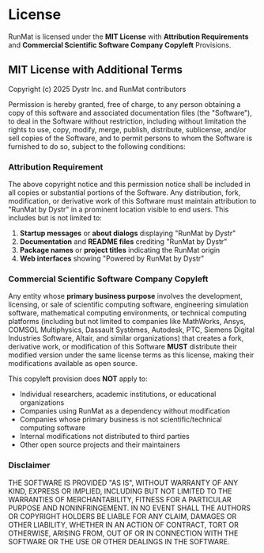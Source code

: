 # License

RunMat is licensed under the **MIT License** with **Attribution Requirements** and **Commercial Scientific Software Company Copyleft** Provisions.

## MIT License with Additional Terms

Copyright (c) 2025 Dystr Inc. and RunMat contributors

Permission is hereby granted, free of charge, to any person obtaining a copy of this software and associated documentation files (the "Software"), to deal in the Software without restriction, including without limitation the rights to use, copy, modify, merge, publish, distribute, sublicense, and/or sell copies of the Software, and to permit persons to whom the Software is furnished to do so, subject to the following conditions:

### Attribution Requirement

The above copyright notice and this permission notice shall be included in all copies or substantial portions of the Software. Any distribution, fork, modification, or derivative work of this Software must maintain attribution to "RunMat by Dystr" in a prominent location visible to end users. This includes but is not limited to:

1. **Startup messages** or **about dialogs** displaying "RunMat by Dystr"
2. **Documentation** and **README files** crediting "RunMat by Dystr"  
3. **Package names** or **project titles** indicating the RunMat origin
4. **Web interfaces** showing "Powered by RunMat by Dystr"

### Commercial Scientific Software Company Copyleft

Any entity whose **primary business purpose** involves the development, licensing, or sale of scientific computing software, engineering simulation software, mathematical computing environments, or technical computing platforms (including but not limited to companies like MathWorks, Ansys, COMSOL Multiphysics, Dassault Systèmes, Autodesk, PTC, Siemens Digital Industries Software, Altair, and similar organizations) that creates a fork, derivative work, or modification of this Software **MUST** distribute their modified version under the same license terms as this license, making their modifications available as open source.

This copyleft provision does **NOT** apply to:
- Individual researchers, academic institutions, or educational organizations
- Companies using RunMat as a dependency without modification
- Companies whose primary business is not scientific/technical computing software
- Internal modifications not distributed to third parties
- Other open source projects and their maintainers

### Disclaimer

THE SOFTWARE IS PROVIDED "AS IS", WITHOUT WARRANTY OF ANY KIND, EXPRESS OR IMPLIED, INCLUDING BUT NOT LIMITED TO THE WARRANTIES OF MERCHANTABILITY, FITNESS FOR A PARTICULAR PURPOSE AND NONINFRINGEMENT. IN NO EVENT SHALL THE AUTHORS OR COPYRIGHT HOLDERS BE LIABLE FOR ANY CLAIM, DAMAGES OR OTHER LIABILITY, WHETHER IN AN ACTION OF CONTRACT, TORT OR OTHERWISE, ARISING FROM, OUT OF OR IN CONNECTION WITH THE SOFTWARE OR THE USE OR OTHER DEALINGS IN THE SOFTWARE.